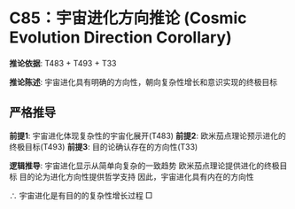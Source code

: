 # C85：宇宙进化方向推论 (Cosmic Evolution Direction Corollary)

**推论依据**: T483 + T493 + T33

**推论陈述**: 宇宙进化具有明确的方向性，朝向复杂性增长和意识实现的终极目标

## 严格推导

**前提1**: 宇宙进化体现复杂性的宇宙化展开(T483)
**前提2**: 欧米茄点理论预示进化的终极目标(T493)
**前提3**: 目的论确认存在的方向性(T33)

**逻辑推导**:
宇宙进化显示从简单向复杂的一致趋势
欧米茄点理论提供进化的终极目标
目的论为进化方向性提供哲学支持
因此，宇宙进化具有内在的方向性

∴ 宇宙进化是有目的的复杂性增长过程 □
